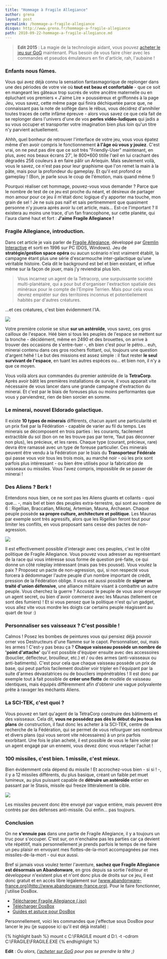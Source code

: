 ```yaml
---
title: "Hommage à Fragile Allegiance"
author: grena
layout: post
permalink: /hommage-a-fragile-allegiance
disqus: http://www.grena.fr/hommage-a-fragile-allegiance
path: 2010-09-22-hommage-a-fragile-allegiance.md
---
```


> **Edit 2015** : La magie de la technologie aidant, vous pouvez [acheter le jeu sur GoG](http://www.gog.com/game/fragile_allegiance) maintenant. Plus besoin de vous faire chier avec les commandes et pseudos émulateurs en fin d'article, rah, l'aubaine !

### Enfants nous fûmes.
Vous qui avez déjà connu la sensation fantasmagorique de replonger dans une des périodes de votre vie où **tout est beau et confortable** - que ce soit en mangeant les gâteaux trop sucrés de votre ancêtre maternelle ou en épluchant vos premiers « J'aime Lire » poussiéreux et griffonnés à la page Jeu, vous savez, cette même page qui finira déchiquetée parce que, ne connaissant pas la note de solfège dans le rébus, vous décidrez d'annihiler toutes traces de cette infâme épreuve - alors vous savez ce que cela fait de se replonger dans l'univers d'une de vos **perles vidéo-ludiques** qui jadis a su vous occuper et transporter votre imagination bien plus loin qu'un titre n'y parvient actuellement.

Ahhh, quel bonheur de retrouver l'interface de votre jeu, vous vous épatez même d'en avoir compris le fonctionnement **à l'âge où vous y jouiez**. C'est vrai, on ne peut pas dire que ce soit très "Friendly-User" maintenant, en plus, avec nos beaux écrans 27', le 800*600 titille l'œil en lui crachant des dégradés 256 couleurs à en faire pâlir un Arlequin. Mais seulement voilà, vous le savez, ce n'est pas pour leur graphisme que l'on remet la main à la pâte, mais pour la profondeur du gameplay. Et qu'il est profond ce gameplay ! (Bon, je parle sous le coup de l'émotion, mais quand même !)

Pourquoi réaliser cet hommage, pouvez-vous vous demander ? Parce que le nombre de test de ce jeu est proche du néant, et désireux de partager mon amour pour ce jeu il m'était donc logique d'y apporter ma touche, mon grain de sel ! Je ne suis pas naïf et sais pertinemment que quasiment personne n'y jouera après avoir lu cet article, mais... Est-ce l'important ? Il existera au moins une trace, d'un fan francophone, sur cette planète, qui l'aura clamé haut et fort : **J'aime Fragile Allegiance !**

### Fragile Allegiance, introduction.
Dans cet article je vais parler de [Fragile Allegiance](http://en.wikipedia.org/wiki/Fragile_Allegiance), développé par [Gremlin Interactive](http://en.wikipedia.org/wiki/Gremlin_Interactive) et sorti en 1996 sur PC (DOS, Windows). Jeu de **stratégie/gestion space opéra** ou aucun scénario n'est vraiment établit, la campagne étant plus une série d'escarmouche inter-galactique qu'une véritable histoire. Cela dit le background est bel et bien existant, et influe même sur la façon de jouer, mais j'y reviendrai plus loin.

> Vous incarnez un agent de la Tetracorp, une surpuissante société multi-planètaire, qui a pour but d'organiser l'extraction spatiale des minéraux pour le compte de l'Empire Terrien. Mais pour cela vous devrez empiéter sur des territoires inconnus et potentiellement habités par d'autres créatures.

...et ces créatures, c'est bien évidemment l'IA.

<img src="/assets/img/posts/fragile-build.jpg" class="img-thumbnail" style="display:block; margin: 0 auto;">

Votre première colonie se situe **sur un astéroïde**, vous savez, ces gros cailloux de l'espace. Héé bien si tous les peuples de l'espace se mettent sur la tronche - décidément, même en 2490 et des brouettes, on arrive à trouver des occasions de s'entre-tuer -, eh bien c'est pour le pétro... euh, minerai contenu dans ces gros rochers flottant, oui, toujours une question d'argent héhé ! Le but des missions est assez simple : il faut rester **le seul survivant de l'espace**, en tuant les autres espèces ou... et bien non, il n'y a que ce moyen.

Vous voilà alors aux commandes du premier astéroïde de la **TetraCorp**. Après avoir bâtit les premières installations de survie, il vous apparait vite nécessaire de vous lancer dans une grande campagne d'extraction du minerai. Et c'est par le biais de foreuses plus ou moins performantes que vous y parviendrez, rien de bien sorcier en somme.

### Le minerai, nouvel Eldorado galactique.
Il existe **10 types de minerais** différents, chacun ayant une particularité et un prix fixé par la Fédération - capable de varier au fil du temps. Les minerais se décomposent en trois parties : les courants, facilement extractible du sol (bon on ne les trouve pas par terre, 'faut pas déconner non plus), les précieux, et les rares. Chaque type (courant, précieux, rare) devra être ramassé avec un type de foreuse particulier. Ces minerais peuvent être vendu à la Fédération par le biais du **Transporteur Fédérale** qui passe vous voir tous les trois mois, au marché noir - où les prix sont parfois plus intéressant - ou bien être utilisés pour la fabrication de vaisseaux ou missiles. Vous l'avez compris, impossible de se passer de minerai !

### Des Aliens ? Berk !
Entendons nous bien, ce ne sont pas les Aliens gluants et collants - quoi que... -, mais bel et bien des peuples extra-terrestre, qui sont au nombre de 6 : Rigellian, Braccatian, Mikotaj, Artemian, Mauna, Archaean. Chaque peuple possède **sa propre culture, architecture et politique**. Les Maunas par exemple sont très agressifs, alors que les Rigellian feront tout pour limiter les conflits, en vous proposant sans cesse des pactes de non-agression.

<img src="/assets/img/posts/fragile-aliens.jpg" class="img-thumbnail" style="display:block; margin: 0 auto;">

Il est effectivement possible d'interagir avec ces peuples, c'est le côté politique de Fragile Allegiance. Vous pouvez vous adresser au représentant de la race qui vous intéresse sous forme de question pré-faite, ce qui donne un côté roleplay intéressant (mais pas très poussé). Vous voulez la paix ? Proposez un pacte de non-agression, qui, si non respecté vous forcera à dédommager l'autre peuple d'un nombre important de crédit, pression de la Fédération oblige. Il vous est aussi possible de **signer un traité d'union défensive**, une alliance militaire visant à combattre un autre peuple. Vous cherchez la guerre ? Accusez le peuple de vous avoir envoyer un agent secret, ou bien d'avoir commercé avec les Maunas (tellement ce sont des fumiers) ! Et si vous pensez que la politique n'est qu'un gadget, vous allez vite vous mordre les doigts car certains peuple réagissent au quart de tour :)

### Personnaliser ses vaisseaux ? C'est possible !
Calmos ! Posez les bombes de peintures vous qui pensiez déjà pouvoir orner vos Destructeurs d'une flamme sur le capot. Personnaliser, oui, mais les armes ! C'est-y pas beau ça ? **Chaque vaisseau possède un nombre de 'point d'attache'** qu'il est possible d'équiper ensuite avec des accessoires (bouclier, déflecteur, brouilleur, etc.) et / ou des armes (anti-vaisseaux ou anti-batiments). C'est pour cela que chaque vaisseau possède un prix de base, qui peut parfois facilement doubler voir tripler en l'équipant par la suite d'armes dévastatrices ou de boucliers impénétrables ! Il est donc par exemple tout à fait possible de **créer une flotte** de modèle de vaisseau identiques, mais équipés différemment afin d'obtenir une vague polyvalente prête à ravager les méchants Aliens.

### La SCI-TEK, c'est quoi ?
Vous pouvez en tant qu'agent de la TétraCorp construire des bâtiments et des vaisseaux. Cela dit, **vous ne possédez pas dès le début du jeu tous les plans** de construction, il faut donc les acheter à la SCI-TEK, centre de recherche de la Fédération, qui se permet de vous refourguer ses nombreux et divers plans (qui vous seront vite nécessaires) à un prix parfois exorbitant. Une fois le plan acheté, il est possible de vous le faire voler par un agent engagé par un ennemi, vous devez donc vous retaper l'achat !

### 100 missiles, c'est bien. 1 missile, c'est mieux.
Bien évidemment cela dépend du missile ! Et accrochez-vous bien - si si ! -, il y a 12 missiles différents, du plus basique, créant un faible pet muet lumineux, au plus puissant capable de **détruire un astéroïde** entier en passant par le Stasis, missile qui freeze littéralement la cible.

<img src="/assets/img/posts/fragile-missiles.jpg" class="img-thumbnail" style="display:block; margin: 0 auto;">

Les missiles peuvent donc être envoyé par vague entière, mais peuvent être contrés par des défenses anti-missile. Oui enfin... pas toujours.

### Conclusion
On ne **s'ennuie pas** dans une partie de Fragile Allegiance, il y a toujours un truc pour s'occuper. C'est sur, on n'enchaîne pas les parties car ça devient vite répétitif, mais personnellement je prends parfois le temps de me faire un peu plaisir en envoyant mes flottes-de-la-mort accompagnées par mes missiles-de-la-mort - oui eux aussi.

Bref si jamais vous voulez tenter l'aventure, **sachez que Fragile Allegiance est désormais un Abandonware**, en gros depuis sa sortie l'éditeur et développeur n'existent plus et n'ont donc plus de droits sur ce jeu, il est donc gratuit et en accès libre légalement sur [www.abandonware-france.org](http://www.abandonware-france.org). Pour le faire fonctionner, j'utilise DosBox.

- [Télécharger Fragile Allegiance (.iso)](http://www.abandonware-france.org/ltf_abandon/ltf_jeu.php?id=780)
- [Télécharger DosBox](http://www.dosbox.com/download.php?main=1)
- [Guides et astuce pour DosBox](http://www.abandonware-france.org/dosbox/)

Personnellement, voici les commandes que j'effectue sous DosBox pour lancer le jeu (je suppose ici qu'il est déjà installé) :

{% highlight bash %}
mount c C:\\FRAGILE
mount d D:\\ -t -cdrom
C:\\FRAGILE\\FRAGILE.EXE
{% endhighlight %}

**Edit** : _Ou alors, [l'acheter sur GoG](http://www.gog.com/game/fragile_allegiance) pour pas se prendre la tête ;)_
